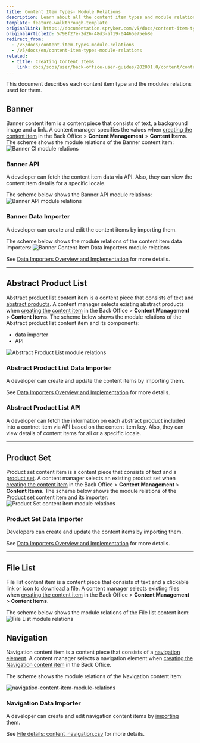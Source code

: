 ```yaml
---
title: Content Item Types- Module Relations
description: Learn about all the content item types and module relations used for them.
template: feature-walkthrough-template
originalLink: https://documentation.spryker.com/v5/docs/content-item-types-module-relations
originalArticleId: 5798f27e-2d26-48d3-af19-04465e75eb8e
redirect_from:
  - /v5/docs/content-item-types-module-relations
  - /v5/docs/en/content-item-types-module-relations
related:
  - title: Creating Content Items
    link: docs/scos/user/back-office-user-guides/202001.0/content/content-items/creating-content-items.html
---
```


This document describes each content item type and the modules relations used for them.

## Banner
Banner content item is a content piece that consists of text, a background image and a link. A content manager specifies the values when [creating the content item](/docs/scos/user/back-office-user-guides/{{page.version}}/content/content-items/creating-content-items.html#create-a-banner-content-item) in the Back Office > **Content Management** > **Content Items**.
The scheme shows the module relations of the Banner content item:
![Banner CI module relations](https://spryker.s3.eu-central-1.amazonaws.com/docs/Features/CMS/Content+Items/Content+Items+Types%3A+Module+Relations/banner-module-relations.png)

### Banner API
A developer can fetch the content item data via API. Also, they can view the content item details for a specific locale.

The scheme below shows the Banner API module relations:
![Banner API module relations](https://spryker.s3.eu-central-1.amazonaws.com/docs/Features/CMS/Content+Items/Content+Items+Types%3A+Module+Relations/banner-api-module-relations.png)

### Banner Data Importer
A developer can create and edit the content items by importing them.

The scheme below shows the module relations of the content item data importers:
![Banner Content Item Data Importers module relations](https://spryker.s3.eu-central-1.amazonaws.com/docs/Features/CMS/Content+Items/Content+Items+Types%3A+Module+Relations/banner-data-importers-module-relations.png)


See [Data Importers Overview and Implementation](/docs/scos/dev/data-import/{{page.version}}/data-importers-overview-and-implementation.html) for more details.
***
## Abstract Product List
Abstract product list content item is a content piece that consists of text and [abstract products](/docs/scos/user/features/{{page.version}}/product-feature-overview/product-feature-overview.html). A content manager selects existing abstract products when [creating the content item](/docs/scos/user/back-office-user-guides/{{page.version}}/content/content-items/creating-content-items.html#create-an-abstract-product-list-content-item) in the Back Office > **Content Management** > **Content Items**.
The scheme below shows the module relations of the Abstract product list content item and its components:
* data importer
* API

![Abstract Product List module relations](https://spryker.s3.eu-central-1.amazonaws.com/docs/Features/CMS/Content+Items/Content+Items+Types%3A+Module+Relations/abstract-product-list-module-relations.png)

### Abstract Product List Data Importer
A developer can create and update the content items by importing them.

See [Data Importers Overview and Implementation](/docs/scos/dev/data-import/{{page.version}}/data-importers-overview-and-implementation.html) for more details.

### Abstract Product List API
A developer can fetch the information on each abstract product included into a contnet item via API based on the content item key. Also, they can view details of content items for all or a specific locale.

***
## Product Set
Product set content item is a content piece that consists of text and a [product set](/docs/scos/user/features/{{page.version}}/product-sets-feature-overview.html). A content manager selects an existing product set when [creating the content item](/docs/scos/user/back-office-user-guides/{{page.version}}/content/content-items/creating-content-items.html#create-a-product-set-content-item) in the Back Office > **Content Management** > **Content Items**.
The scheme below shows the module relations of the Product set content item and its importer:
![Product Set content item module relations](https://spryker.s3.eu-central-1.amazonaws.com/docs/Features/CMS/Content+Items/Content+Items+Types%3A+Module+Relations/product-set-module-relations.png)

### Product Set Data Importer
Developers can create and update the content items by importing them.

See [Data Importers Overview and Implementation](/docs/scos/dev/data-import/{{page.version}}/data-importers-overview-and-implementation.html) for more details.

***
## File List
File list content item is a content piece that consists of text and a clickable link or icon to download a file. A content manager selects existing files when [creating the content item](/docs/scos/user/back-office-user-guides/{{page.version}}/content/content-items/creating-content-items.html#create-a-file-list-content-item) in the Back Office > **Content Management** > **Content Items**.

The scheme below shows the module relations of the File list content item:
![File List module relations](https://spryker.s3.eu-central-1.amazonaws.com/docs/Features/CMS/Content+Items/Content+Items+Types%3A+Module+Relations/file-list-module-relations.png)

## Navigation

Navigation content item is a content piece that consists of a [navigation element](/docs/scos/user/features/{{page.version}}/content-item-types-module-relations.html). A content manager selects a navigation element when [creating the Navigation content item](/docs/scos/user/back-office-user-guides/{{page.version}}/content/content-items/creating-content-items.html#create-a-navigation-content-item) in the Back Office.


The scheme shows the module relations of the Navigation content item:

![navigation-content-item-module-relations](https://confluence-connect.gliffy.net/embed/image/73472dc0-68f4-4bcd-a3ef-79c5ea1dcdbe.png?utm_medium=live&utm_source=custom)

### Navigation Data Importer

A developer can create and edit navigation content items by [importing](/docs/scos/dev/data-import/{{page.version}}/importing-data-with-a-configuration-file.html#console-commands-to-run-import) them.

See [File details: content_navigation.csv](/docs/scos/dev/data-import/{{page.version}}/data-import-categories/content-management/file-details-content-navigation.csv.html) for more details.
